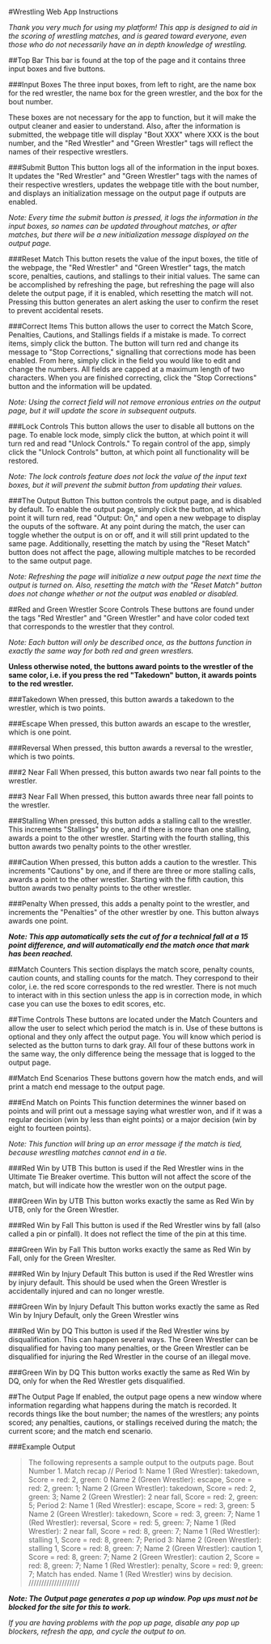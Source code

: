 #Wrestling Web App Instructions

*Thank you very much for using my platform! This app is designed to aid in the scoring of wrestling matches, and is geared toward everyone, even those who do not necessarily have an in depth knowledge of wrestling.*

##Top Bar
This bar is found at the top of the page and it contains three input boxes and five buttons. 

###Input Boxes
The three input boxes, from left to right, are the name box for the red wrestler, the name box for the green wrestler, and the box for the bout number.

These boxes are not necessary for the app to function, but it will make the output cleaner and easier to understand. Also, after the information is submitted, the webpage title will display "Bout XXX" where XXX is the bout number, and the "Red Wrestler" and "Green Wrestler" tags will reflect the names of their respective wrestlers.

###Submit Button
This button logs all of the information in the input boxes. It updates the "Red Wrestler" and "Green Wrestler" tags with the names of their respective wrestlers, updates the webpage title with the bout number, and displays an initialization message on the output page if outputs are enabled. 

*Note: Every time the submit button is pressed, it logs the information in the input boxes, so names can be updated throughout matches, or after matches, but there will be a new initialization message displayed on the output page.*

###Reset Match
This button resets the value of the input boxes, the title of the webpage, the "Red Wrestler" and "Green Wrestler" tags, the match score, penalties, cautions, and stallings to their initial values. The same can be accomplished by refreshing the page, but refreshing the page will also delete the output page, if it is enabled, which resetting the match will not. Pressing this button generates an alert asking the user to confirm the reset to prevent accidental resets.

###Correct Items
This button allows the user to correct the Match Score, Penalties, Cautions, and Stallings fields if a mistake is made. To correct items, simply click the button. The button will turn red and change its message to "Stop Corrections," signalling that corrections mode has been enabled. From here, simply click in the field you would like to edit and change the numbers. All fields are capped at a maximum length of two characters. When you are finished correcting, click the "Stop Corrections" button and the information will be updated.

*Note: Using the correct field will not remove erronious entries on the output page, but it will update the score in subsequent outputs.*

###Lock Controls
This button allows the user to disable all buttons on the page. To enable lock mode, simply click the button, at which point it will turn red and read "Unlock Controls." To regain control of the app, simply click the "Unlock Controls" button, at which point all functionality will be restored.

*Note: The lock controls feature does not lock the value of the input text boxes, but it will prevent the submit button from updating their values.*

###The Output Button
This button controls the output page, and is disabled by default. To enable the output page, simply click the button, at which point it will turn red, read "Output: On," and open a new webpage to display the ouputs of the software. At any point during the match, the user can toggle whether the output is on or off, and it will still print updated to the same page. Additionally, resetting the match by using the "Reset Match" button does not affect the page, allowing multiple matches to be recorded to the same output page.

*Note: Refreshing the page will initialize a new output page the next time the output is turned on. Also, resetting the match with the "Reset Match" button does not change whether or not the output was enabled or disabled.*


##Red and Green Wrestler Score Controls
These buttons are found under the tags "Red Wrestler" and "Green Wrestler" and have color coded text that corresponds to the wrestler that they control.

*Note: Each button will only be described once, as the buttons function in exactly the same way for both red and green wrestlers.*

**Unless otherwise noted, the buttons award points to the wrestler of the same color, i.e. if you press the red "Takedown" button, it awards points to the red wrestler.**

###Takedown
When pressed, this button awards a takedown to the wrestler, which is two points.

###Escape
When pressed, this button awards an escape to the wrestler, which is one point.

###Reversal
When pressed, this button awards a reversal to the wrestler, which is two points.

###2 Near Fall
When pressed, this button awards two near fall points to the wrestler.

###3 Near Fall
When pressed, this button awards three near fall points to the wrestler.

###Stalling
When pressed, this button adds a stalling call to the wrestler. This increments "Stallings" by one, and if there is more than one stalling, awards a point to the other wrestler. Starting with the fourth stalling, this button awards two penalty points to the other wrestler.

###Caution
When pressed, this button adds a caution to the wrestler. This increments "Cautions" by one, and if there are three or more stalling calls, awards a point to the other wrestler. Starting with the fifth caution, this button awards two penalty points to the other wrestler.

###Penalty
When pressed, this adds a penalty point to the wrestler, and increments the "Penalties" of the other wrestler by one. This button always awards one point.

*__Note: This app automatically sets the cut of for a technical fall at a 15 point difference, and will automatically end the match once that mark has been reached.__*

##Match Counters
This section displays the match score, penalty counts, caution counts, and stalling counts for the match. They correspond to their color, i.e. the red score corresponds to the red wrestler. There is not much to interact with in this section unless the app is in correction mode, in which case you can use the boxes to edit scores, etc. 

##Time Controls
These buttons are located under the Match Counters and allow the user to select which period the match is in. Use of these buttons is optional and they only affect the output page. You will know which period is selected as the button turns to dark gray. All four of these buttons work in the same way, the only difference being the message that is logged to the output page.

##Match End Scenarios
These buttons govern how the match ends, and will print a match end message to the output page. 

###End Match on Points
This function determines the winner based on points and will print out a message saying what wrestler won, and if it was a regular decision (win by less than eight points) or a major decision (win by eight to fourteen points). 

*Note: This function will bring up an error message if the match is tied, because wrestling matches cannot end in a tie.*

###Red Win by UTB
This button is used if the Red Wrestler wins in the Ultimate Tie Breaker overtime. This button will not affect the score of the match, but will indicate how the wrestler won on the output page. 

###Green Win by UTB
This button works exactly the same as Red Win by UTB, only for the Green Wrestler.

###Red Win by Fall
This button is used if the Red Wrestler wins by fall (also called a pin or pinfall). It does not reflect the time of the pin at this time. 

###Green Win by Fall
This button works exactly the same as Red Win by Fall, only for the Green Wreslter.

###Red Win by Injury Default
This button is used if the Red Wrestler wins by injury default. This should be used when the Green Wrestler is accidentally injured and can no longer wrestle.

###Green Win by Injury Default
This button works exactly the same as Red Win by Injury Default, only the Green Wrestler wins

###Red Win by DQ
This button is used if the Red Wrestler wins by disqualification. This can happen several ways. The Green Wrestler can be disqualified for having too many penalties, or the Green Wrestler can be disqualified for injuring the Red Wrestler in the course of an illegal move.

###Green Win by DQ
This button works exactly the same as Red Win by DQ, only for when the Red Wrestler gets disqualified.

##The Output Page
If enabled, the output page opens a new window where information regarding what happens during the match is recorded. It records things like the bout number; the names of the wrestlers; any points scored; any penalties, cautions, or stallings received during the match; the current score; and the match end scenario.

###Example Output
>The following represents a sample output to the outputs page.
>Bout Number 1. Match recap //
>Period 1:
>Name 1 (Red Wrestler): takedown, Score = red: 2, green: 0 
>Name 2 (Green Wrestler): escape, Score = red: 2, green: 1; 
>Name 2 (Green Wrestler): takedown, Score = red: 2, green: 3; 
>Name 2 (Green Wrestler): 2 near fall, Score = red: 2, green: 5; 
>Period 2:
>Name 1 (Red Wrestler): escape, Score = red: 3, green: 5 
>Name 2 (Green Wrestler): takedown, Score = red: 3, green: 7; 
>Name 1 (Red Wrestler): reversal, Score = red: 5, green: 7; 
>Name 1 (Red Wrestler): 2 near fall, Score = red: 8, green: 7; 
>Name 1 (Red Wrestler): stalling 1, Score = red: 8, green: 7; 
>Period 3:
>Name 2 (Green Wrestler): stalling 1, Score = red: 8, green: 7; 
>Name 2 (Green Wrestler): caution 1, Score = red: 8, green: 7; 
>Name 2 (Green Wrestler): caution 2, Score = red: 8, green: 7; 
>Name 1 (Red Wrestler): penalty, Score = red: 9, green: 7; 
>Match has ended. Name 1 (Red Wrestler) wins by decision.
>////////////////////

*__Note: The Output page generates a pop up window. Pop ups must not be blocked for the site for this to work.__*

*If you are having problems with the pop up page, disable any pop up blockers, refresh the app, and cycle the output to on.*
